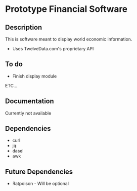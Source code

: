# Prototype Financial Software

## Description
This is software meant to display world economic information.
* Uses TwelveData.com's proprietary API

## To do
* Finish display module

ETC...

## Documentation
Currently not available

## Dependencies
* curl
* jq
* dasel
* awk

## Future Dependencies
* Ratpoison - Will be optional
